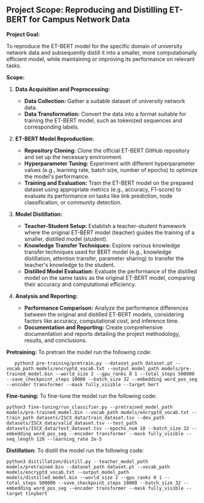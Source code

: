 ## **Project Scope: Reproducing and Distilling ET-BERT for Campus Network Data**

**Project Goal:**

To reproduce the ET-BERT model for the specific domain of university network data and subsequently distill it into a smaller, more computationally efficient model, while maintaining or improving its performance on relevant tasks.

**Scope:**

1. **Data Acquisition and Preprocessing:**
   * **Data Collection:** Gather a suitable dataset of university network data.
   * **Data Transformation:** Convert the data into a format suitable for training the ET-BERT model, such as tokenized sequences and corresponding labels.

2. **ET-BERT Model Reproduction:**
   * **Repository Cloning:** Clone the official ET-BERT GitHub repository and set up the necessary environment.
   * **Hyperparameter Tuning:** Experiment with different hyperparameter values (e.g., learning rate, batch size, number of epochs) to optimize the model's performance.
   * **Training and Evaluation:** Train the ET-BERT model on the prepared dataset using appropriate metrics (e.g., accuracy, F1-score) to evaluate its performance on tasks like link prediction, node classification, or community detection.

3. **Model Distillation:**
   * **Teacher-Student Setup:** Establish a teacher-student framework where the original ET-BERT model (teacher) guides the training of a smaller, distilled model (student).
   * **Knowledge Transfer Techniques:** Explore various knowledge transfer techniques used for BERT model (e.g., knowledge distillation, attention transfer, parameter sharing) to transfer the teacher's knowledge to the student.
   * **Distilled Model Evaluation:** Evaluate the performance of the distilled model on the same tasks as the original ET-BERT model, comparing their accuracy and computational efficiency.

4. **Analysis and Reporting:**
   * **Performance Comparison:** Analyze the performance differences between the original and distilled ET-BERT models, considering factors like accuracy, computational cost, and inference time.
   * **Documentation and Reporting:** Create comprehensive documentation and reports detailing the project methodology, results, and conclusions.

**Pretraining:**
    To pretrain the model run the following code:

       python3 pre-training/pretrain.py --dataset_path dataset.pt --vocab_path models/encryptd_vocab.txt --output_model_path models/pre-trained_model.bin --world_size 2 --gpu_ranks 0 1 --total_steps 500000 --save_checkpoint_steps 10000 --batch_size 32 --embedding word_pos_seg --encoder transformer --mask fully_visible --target bert

**Fine-tuning:**
    To fine-tune the model run the following code:
    
    python3 fine-tuning/run_classifier.py --pretrained_model_path models/pre-trained_model.bin --vocab_path models/encryptd_vocab.txt --train_path datasets/ISCX_data/train_dataset.tsv --dev_path datasets/ISCX_data/valid_dataset.tsv --test_path datasets/ISCX_data/test_dataset.tsv --epochs_num 10 --batch_size 32 --embedding word_pos_seg --encoder transformer --mask fully_visible --seq_length 128 --learning_rate 2e-5
    
    
**Distillation:**
    To distill the model run the following code:

    python3 distillation/distill.py --teacher_model_path models/pretrained.bin --dataset_path dataset.pt --vocab_path models/encryptd_vocab.txt --output_model_path models/distilled_model.bin --world_size 2 --gpu_ranks 0 1 --total_steps 500000 --save_checkpoint_steps 10000 --batch_size 32 --embedding word_pos_seg --encoder transformer --mask fully_visible --target tinybert

